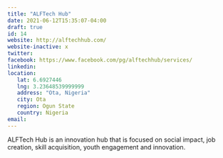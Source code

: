 ```yaml
---
title: "ALFTech Hub"
date: 2021-06-12T15:35:07-04:00
draft: true
id: 14
website: http://alftechhub.com/
website-inactive: x
twitter: 
facebook: https://www.facebook.com/pg/alftechhub/services/
linkedin: 
location: 
   lat: 6.6927446
   lng: 3.23648539999999
   address: "Ota, Nigeria"
   city: Ota
   region: Ogun State
   country: Nigeria
email: 
---
```

ALFTech Hub is  an innovation hub that is focused on social impact, job creation, skill acquisition, youth engagement and innovation. 
